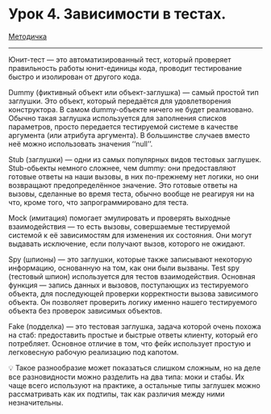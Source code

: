 # Урок 4. Зависимости в тестах.

[Методичка](https://gbcdn.mrgcdn.ru/uploads/asset/5493194/attachment/d23669d9b2537ef348588c82c7449d74.pdf)

---

Юнит-тест — это автоматизированный тест, который проверяет правильность
работы юнит-единицы кода, проводит тестирование быстро и изолирован от
другого кода.

Dummy (фиктивный объект или объект-заглушка) — самый простой тип заглушки.
Это объект, который передаётся для удовлетворения конструктора. В самом
dummy-объекте ничего не будет реализовано.
Обычно такая заглушка используется для заполнения списков параметров, просто
передается тестируемой системе в качестве аргумента (или атрибута аргумента). В
большинстве случаев вместо неё можно использовать значения ‘‘null’’.

Stub (заглушки) — одни из самых популярных видов тестовых заглушек.
Stub-обьекты немного сложнее, чем dummy: они предоставляют готовые ответы на
наши вызовы, в них по-прежнему нет логики, но они возвращают
предопределённое значение. Это готовые ответы на вызовы, сделанные во время
теста, обычно вообще не реагируя ни на что, кроме того, что запрограммировано
для теста.

Mock (имитация) помогает эмулировать и проверять выходные взаимодействия —
то есть вызовы, совершаемые тестируемой системой к её зависимостям для
изменения их состояния. Они могут выдавать исключение, если получают вызов,
которого не ожидают.

Spy (шпионы) — это заглушки, которые также записывают некоторую информацию,
основанную на том, как они были вызваны.
Test spy (тестовый шпион) используется для тестов взаимодействия. Основная
функция — запись данных и вызовов, поступающих из тестируемого объекта, для
последующей проверки корректности вызова зависимого объекта. Он позволяет
проверить логику именно нашего тестируемого объекта без проверок зависимых
объектов.

Fake (подделка) — это тестовая заглушка, задача которой очень похожа на стаб:
предоставить простые и быстрые ответы клиенту, который его потребляет.
Основное отличие в том, что фейк использует простую и легковесную рабочую
реализацию под капотом.

💡 Такое разнообразие может показаться слишком сложным, но на деле все
разновидности можно разделить на два типа: моки и стабы. Их чаще всего
используют на практике, а остальные типы заглушек можно рассматривать
как их подтипы, так как различия между ними незначительны.